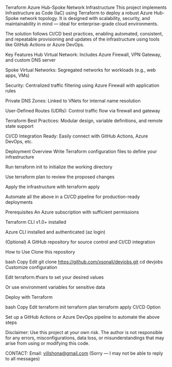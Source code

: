 Terraform Azure Hub-Spoke Network Infrastructure
This project implements Infrastructure as Code (IaC) using Terraform to deploy a robust Azure Hub-Spoke network topology. It is designed with scalability, security, and maintainability in mind — ideal for enterprise-grade cloud environments.

The solution follows CI/CD best practices, enabling automated, consistent, and repeatable provisioning and updates of the infrastructure using tools like GitHub Actions or Azure DevOps.

Key Features
Hub Virtual Network: Includes Azure Firewall, VPN Gateway, and custom DNS server

Spoke Virtual Networks: Segregated networks for workloads (e.g., web apps, VMs)

Security: Centralized traffic filtering using Azure Firewall with application rules

Private DNS Zones: Linked to VNets for internal name resolution

User-Defined Routes (UDRs): Control traffic flow via firewall and gateway

Terraform Best Practices: Modular design, variable definitions, and remote state support

CI/CD Integration Ready: Easily connect with GitHub Actions, Azure DevOps, etc.

Deployment Overview
Write Terraform configuration files to define your infrastructure

Run terraform init to initialize the working directory

Use terraform plan to review the proposed changes

Apply the infrastructure with terraform apply

Automate all the above in a CI/CD pipeline for production-ready deployments

Prerequisites
An Azure subscription with sufficient permissions

Terraform CLI v1.0+ installed

Azure CLI installed and authenticated (az login)

(Optional) A GitHub repository for source control and CI/CD integration

How to Use
Clone this repository

bash
Copy
Edit
git clone https://github.com/xsonali/devjobs.git
cd devjobs
Customize configuration

Edit terraform.tfvars to set your desired values

Or use environment variables for sensitive data

Deploy with Terraform

bash
Copy
Edit
terraform init
terraform plan
terraform apply
CI/CD Option

Set up a GitHub Actions or Azure DevOps pipeline to automate the above steps

Disclaimer:
Use this project at your own risk. The author is not responsible for any errors, misconfigurations, data loss, or misunderstandings that may arise from using or modifying this code.

CONTACT:
Email: villshona@gmail.com (Sorry — I may not be able to reply to all messages)

